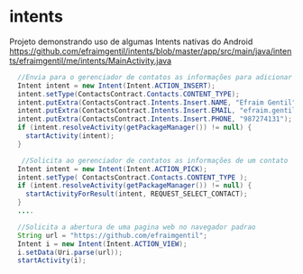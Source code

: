 # intents

Projeto demonstrando uso de algumas Intents nativas do Android
https://github.com/efraimgentil/intents/blob/master/app/src/main/java/intents/efraimgentil/me/intents/MainActivity.java

```java
  //Envia para o gerenciador de contatos as informações para adicionar um novo contato
  Intent intent = new Intent(Intent.ACTION_INSERT);
  intent.setType(ContactsContract.Contacts.CONTENT_TYPE);
  intent.putExtra(ContactsContract.Intents.Insert.NAME, "Efraim Gentil");
  intent.putExtra(ContactsContract.Intents.Insert.EMAIL, "efraim.gentil@gmail.com");
  intent.putExtra(ContactsContract.Intents.Insert.PHONE, "987274131");
  if (intent.resolveActivity(getPackageManager()) != null) {
    startActivity(intent);
  }
```

```java
   //Solicita ao gerenciador de contatos as informações de um contato 
  Intent intent = new Intent(Intent.ACTION_PICK);
  intent.setType( ContactsContract.Contacts.CONTENT_TYPE );
  if (intent.resolveActivity(getPackageManager()) != null) {
    startActivityForResult(intent, REQUEST_SELECT_CONTACT);
  }
  ....
```

```java
  //Solicita a abertura de uma pagina web no navegador padrao
  String url = "https://github.com/efraimgentil";
  Intent i = new Intent(Intent.ACTION_VIEW);
  i.setData(Uri.parse(url));
  startActivity(i);
```
